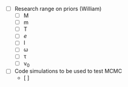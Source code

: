 - [ ] Research range on priors (William)
  - [ ] M
  - [ ] m
  - [ ] T
  - [ ] _e_
  - [ ] I
  - [ ] &omega;
  - [ ] &tau;
  - [ ] v<sub>0</sub> 
- [ ] Code simulations to be used to test MCMC
  - [ ] 
